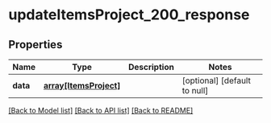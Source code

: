# updateItemsProject_200_response

## Properties
Name | Type | Description | Notes
------------ | ------------- | ------------- | -------------
**data** | [**array[ItemsProject]**](ItemsProject.md) |  | [optional] [default to null]

[[Back to Model list]](../README.md#documentation-for-models) [[Back to API list]](../README.md#documentation-for-api-endpoints) [[Back to README]](../README.md)


